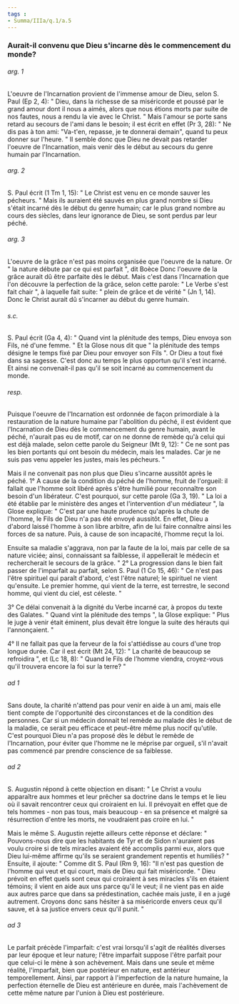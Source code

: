 ```yaml
---
tags : 
- Summa/IIIa/q.1/a.5
---
```


### Aurait-il convenu que Dieu s'incarne dès le commencement du monde?

###### arg. 1
L'oeuvre de l'Incarnation provient de l'immense amour de Dieu, selon S. Paul (Ep 2, 4): " Dieu, dans la richesse de sa miséricorde et poussé par le grand amour dont il nous a aimés, alors que nous étions morts par suite de nos fautes, nous a rendu la vie avec le Christ. " Mais l'amour se porte sans retard au secours de l'ami dans le besoin; il est écrit en effet (Pr 3, 28): " Ne dis pas à ton ami: "Va-t'en, repasse, je te donnerai demain", quand tu peux donner sur l'heure. " Il semble donc que Dieu ne devait pas retarder l'oeuvre de l'Incarnation, mais venir dès le début au secours du genre humain par l'Incarnation. 

###### arg. 2
S. Paul écrit (1 Tm 1, 15): " Le Christ est venu en ce monde sauver les pécheurs. " Mais ils auraient été sauvés en plus grand nombre si Dieu s'était incarné dès le début du genre humain; car le plus grand nombre au cours des siècles, dans leur ignorance de Dieu, se sont perdus par leur péché. 

###### arg. 3
L'oeuvre de la grâce n'est pas moins organisée que l'oeuvre de la nature. Or " la nature débute par ce qui est parfait ", dit Boèce Donc l'oeuvre de la grâce aurait dû être parfaite dès le début. Mais c'est dans l'Incarnation que l'on découvre la perfection de la grâce, selon cette parole: " Le Verbe s'est fait chair ", à laquelle fait suite: " plein de grâce et de vérité " (Jn 1, 14). Donc le Christ aurait dû s'incarner au début du genre humain. 

###### s.c.
S. Paul écrit (Ga 4, 4): " Quand vint la plénitude des temps, Dieu envoya son Fils, né d'une femme. " Et la Glose nous dit que " la plénitude des temps désigne le temps fixé par Dieu pour envoyer son Fils ". Or Dieu a tout fixé dans sa sagesse. C'est donc au temps le plus opportun qu'il s'est incarné. Et ainsi ne convenait-il pas qu'il se soit incarné au commencement du monde. 

###### resp.
Puisque l'oeuvre de l'Incarnation est ordonnée de façon primordiale à la restauration de la nature humaine par l'abolition du péché, il est évident que l'Incarnation de Dieu dès le commencement du genre humain, avant le péché, n'aurait pas eu de motif, car on ne donne de remède qu'à celui qui est déjà malade, selon cette parole du Seigneur (Mt 9, 12): " Ce ne sont pas les bien portants qui ont besoin du médecin, mais les malades. Car je ne suis pas venu appeler les justes, mais les pécheurs. " 

Mais il ne convenait pas non plus que Dieu s'incarne aussitôt après le péché. 1° A cause de la condition du péché de l'homme, fruit de l'orgueil: il fallait que l'homme soit libéré après s'être humilié pour reconnaître son besoin d'un libérateur. C'est pourquoi, sur cette parole (Ga 3, 19). " La loi a été établie par le ministère des anges et l'intervention d'un médiateur ", la Glose explique: " C'est par une haute prudence qu'après la chute de l'homme, le Fils de Dieu n'a pas été envoyé aussitôt. En effet, Dieu a d'abord laissé l'homme à son libre arbitre, afin de lui faire connaître ainsi les forces de sa nature. Puis, à cause de son incapacité, l'homme reçut la loi. 

Ensuite sa maladie s'aggrava, non par la faute de la loi, mais par celle de sa nature viciée; ainsi, connaissant sa faiblesse, il appellerait le médecin et rechercherait le secours de la grâce. " 2° La progression dans le bien fait passer de l'imparfait au parfait, selon S. Paul (1 Co 15, 46): " Ce n'est pas l'être spirituel qui paraît d'abord, c'est l'être naturel; le spirituel ne vient qu'ensuite. Le premier homme, qui vient de la terre, est terrestre, le second homme, qui vient du ciel, est céleste. " 

3° Ce délai convenait à la dignité du Verbe incarné car, à propos du texte des Galates. " Quand vint la plénitude des temps ", la Glose explique: " Plus le juge à venir était éminent, plus devait être longue la suite des hérauts qui l'annonçaient. " 

4° Il ne fallait pas que la ferveur de la foi s'attiédisse au cours d'une trop longue durée. Car il est écrit (Mt 24, 12): " La charité de beaucoup se refroidira ", et (Lc 18, 8): " Quand le Fils de l’homme viendra, croyez-vous qu'il trouvera encore la foi sur la terre? " 

###### ad 1
Sans doute, la charité n'attend pas pour venir en aide à un ami, mais elle tient compte de l'opportunité des circonstances et de la condition des personnes. Car si un médecin donnait tel remède au malade dès le début de la maladie, ce serait peu efficace et peut-être même plus nocif qu'utile. C'est pourquoi Dieu n'a pas proposé dès le début le remède de l'Incarnation, pour éviter que l'homme ne le méprise par orgueil, s'il n'avait pas commencé par prendre conscience de sa faiblesse. 

###### ad 2
S. Augustin répond à cette objection en disant: " Le Christ a voulu apparaître aux hommes et leur prêcher sa doctrine dans le temps et le lieu où il savait rencontrer ceux qui croiraient en lui. Il prévoyait en effet que de tels hommes - non pas tous, mais beaucoup - en sa présence et malgré sa résurrection d'entre les morts, ne voudraient pas croire en lui. " 

Mais le même S. Augustin rejette ailleurs cette réponse et déclare: " Pouvons-nous dire que les habitants de Tyr et de Sidon n'auraient pas voulu croire si de tels miracles avaient été accomplis parmi eux, alors que Dieu lui-même affirme qu'ils se seraient grandement repentis et humiliés? " Ensuite, il ajoute: " Comme dit S. Paul (Rm 9, 16): "Il n'est pas question de l'homme qui veut et qui court, mais de Dieu qui fait miséricorde. " Dieu prévoit en effet quels sont ceux qui croiraient à ses miracles s'ils en étaient témoins; il vient en aide aux uns parce qu'il le veut; il ne vient pas en aide aux autres parce que dans sa prédestination, cachée mais juste, il en a jugé autrement. Croyons donc sans hésiter à sa miséricorde envers ceux qu'il sauve, et à sa justice envers ceux qu'il punit. " 

###### ad 3
Le parfait précède l'imparfait: c'est vrai lorsqu'il s'agit de réalités diverses par leur époque et leur nature; l'être imparfait suppose l'être parfait pour que celui-ci le mène à son achèvement. Mais dans une seule et même réalité, l'imparfait, bien que postérieur en nature, est antérieur temporellement. Ainsi, par rapport à l'imperfection de la nature humaine, la perfection éternelle de Dieu est antérieure en durée, mais l'achèvement de cette même nature par l'union à Dieu est postérieure. 

